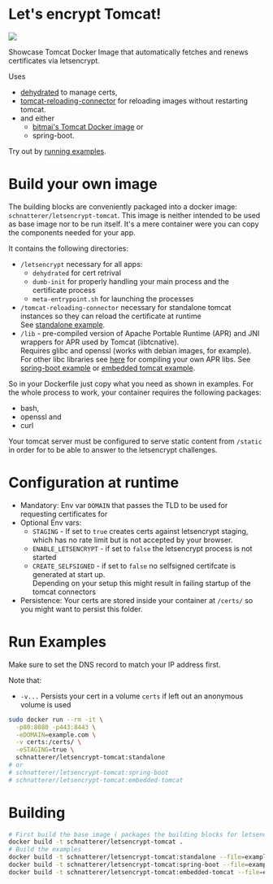 Let's encrypt Tomcat!
========

[![](https://img.shields.io/docker/image-size/schnatterer/letsencrypt-tomcat)](https://hub.docker.com/r/schnatterer/letsencrypt-tomcat)

Showcase Tomcat Docker Image that automatically fetches and renews certificates via letsencrypt. 

Uses 
* [dehydrated](http://dehydrated.io/) to manage certs, 
* [tomcat-reloading-connector](https://github.com/schnatterer/tomcat-reloading-connector) for reloading images without 
  restarting tomcat. 
* and either
  * [bitmai's Tomcat Docker image](https://hub.docker.com/r/bitnami/tomcat) or
  * spring-boot.
  
Try out by [running examples](#Run-Examples).

# Build your own image

The building blocks are conveniently packaged into a docker image: `schnatterer/letsencrypt-tomcat`.
This image is neither intended to be used as base image nor to be run itself.
It's a mere container were you can copy the components needed for your app.

It contains the following directories:

* `/letsencrypt` necessary for all apps:
  * `dehydrated` for cert retrival
  * `dumb-init` for properly handling your main process and the certificate process
  * `meta-entrypoint.sh` for launching the processes
* `/tomcat-reloading-connector` necessary for standalone tomcat instances so they can reload the certificate at runtime  
  See [standalone example](examples/standalone).
* `/lib` - pre-compiled version of Apache Portable Runtime (APR) and JNI wrappers for APR used by Tomcat (libtcnative).  
  Requires glibc and openssl (works with debian images, for example).  
  For other libc libraries see [here](https://tomcat.apache.org/tomcat-9.0-doc/apr.html) for compiling your own APR libs.
  See [spring-boot example](examples/spring-boot) or [embedded tomcat example](examples/embedded-tomcat).  

So in your Dockerfile just copy what you need as shown in examples.
For the whole process to work, your container requires the following packages:

* bash,
* openssl and
* curl

Your tomcat server must be configured to serve static content from `/static` in order for to be able to answer to the 
letsencrypt challenges.

# Configuration at runtime

* Mandatory: Env var `DOMAIN` that passes the TLD to be used for requesting certificates for
* Optional Env vars: 
  * `STAGING` - If set to `true` creates certs against letsencrypt staging, which has no rate limit but 
    is not accepted by your browser.
  * `ENABLE_LETSENCRYPT` - if set to `false` the letsencrypt process is not started 
  * `CREATE_SELFSIGNED` - if set to `false` no selfsigned certifcate is generated at start up.  
     Depending on your setup this might result in failing startup of the tomcat connectors
* Persistence: Your certs are stored inside your container at `/certs/` so you might want to persist this folder. 

# Run Examples

Make sure to set the DNS record to match your IP address first.

Note that:
- `-v...` Persists your cert in a volume `certs` if left out an anonymous volume is used

```bash
sudo docker run --rm -it \
  -p80:8080 -p443:8443 \
  -eDOMAIN=example.com \
  -v certs:/certs/ \
  -eSTAGING=true \
  schnatterer/letsencrypt-tomcat:standalone
# or
# schnatterer/letsencrypt-tomcat:spring-boot
# schnatterer/letsencrypt-tomcat:embedded-tomcat
```

# Building

```bash
# First build the base image ( packages the building blocks for letsencrypt tomcat)
docker build -t schnatterer/letsencrypt-tomcat .
# Build the examples 
docker build -t schnatterer/letsencrypt-tomcat:standalone --file=examples/standalone/Dockerfile .
docker build -t schnatterer/letsencrypt-tomcat:spring-boot --file=examples/spring-boot/Dockerfile .
docker build -t schnatterer/letsencrypt-tomcat:embedded-tomcat --file=examples/embedded-tomcat/Dockerfile .
```